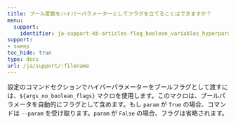 ```yaml
---
title: ブール変数をハイパーパラメーターとしてフラグを立てることはできますか？
menu:
  support:
    identifier: ja-support-kb-articles-flag_boolean_variables_hyperparameters
support:
- sweep
toc_hide: true
type: docs
url: /ja/support/:filename
---
```


設定のコマンドセクションでハイパーパラメーターをブールフラグとして渡すには、`${args_no_boolean_flags}` マクロを使用します。このマクロは、ブールパラメータを自動的にフラグとして含めます。もし `param` が `True` の場合、コマンドは `--param` を受け取ります。`param` が `False` の場合、フラグは省略されます。